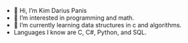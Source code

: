 - 👋 Hi, I’m Kim Darius Panis
- 👀 I’m interested in programming and math. 
- 🌱 I’m currently learning data structures in c and algorithms. 
- Languages I know are C, C#, Python, and SQL. 
<!---
WhooperDar/WhooperDar is a ✨ special ✨ repository because its `README.md` (this file) appears on your GitHub profile.
You can click the Preview link to take a look at your changes.
--->
